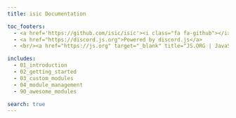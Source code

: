 ```yaml
---
title: isic Documentation

toc_footers:
  - <a href='https://github.com/isic/isic'><i class="fa fa-github"></i> isic on Github</a>
  - <a href="https://discord.js.org">Powered by discord.js</a>
  - <br/><a href="https://js.org" target="_blank" title="JS.ORG | JavaScript Community"><img src="https://logo.js.org/bright_tiny.png" width="77" alt="JS.ORG Logo"/></a>

includes:
  - 01_introduction
  - 02_getting_started
  - 03_custom_modules
  - 04_module_management
  - 90_awesome_modules

search: true
---
```

